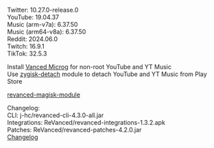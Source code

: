Twitter: 10.27.0-release.0  
YouTube: 19.04.37  
Music (arm-v7a): 6.37.50  
Music (arm64-v8a): 6.37.50  
Reddit: 2024.06.0  
Twitch: 16.9.1  
TikTok: 32.5.3  

Install [Vanced Microg](https://github.com/TeamVanced/VancedMicroG/releases) for non-root YouTube and YT Music  
Use [zygisk-detach](https://github.com/j-hc/zygisk-detach) module to detach YouTube and YT Music from Play Store  

[revanced-magisk-module](https://github.com/j-hc/revanced-magisk-module)  

Changelog:  
CLI: j-hc/revanced-cli-4.3.0-all.jar  
Integrations: ReVanced/revanced-integrations-1.3.2.apk  
Patches: ReVanced/revanced-patches-4.2.0.jar  
[Changelog](https://github.com/ReVanced/revanced-patches/releases/tag/v4.2.0)  
